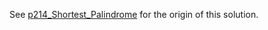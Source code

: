 See [p214_Shortest_Palindrome](https://github.com/genxium/Leetcode/tree/master/p214_Shortest_Palindrome) for the origin of this solution. 
